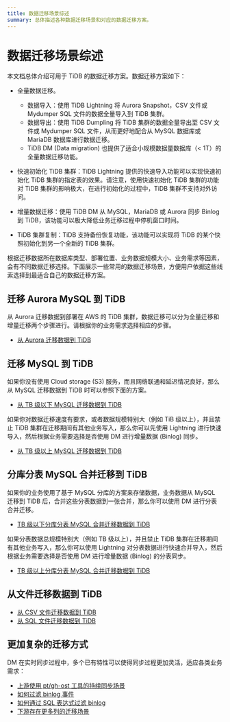 ```yaml
---
title: 数据迁移场景综述
summary: 总体描述各种数据迁移场景和对应的数据迁移方案。
---
```


# 数据迁移场景综述

本文档总体介绍可用于 TiDB 的数据迁移方案。数据迁移方案如下：

- 全量数据迁移。
    - 数据导入：使用 TiDB Lightning 将 Aurora Snapshot，CSV 文件或 Mydumper SQL 文件的数据全量导入到 TiDB 集群。
    - 数据导出：使用 TiDB Dumpling 将 TiDB 集群的数据全量导出至 CSV 文件或 Mydumper SQL 文件，从而更好地配合从 MySQL 数据库或 MariaDB 数据库进行数据迁移。
    - TiDB DM (Data migration) 也提供了适合小规模数据量数据库（< 1T）的全量数据迁移功能。

- 快速初始化 TiDB 集群：TiDB Lightning 提供的快速导入功能可以实现快速初始化 TiDB 集群的指定表的效果。请注意，使用快速初始化 TiDB 集群的功能对 TiDB 集群的影响极大，在进行初始化的过程中，TiDB 集群不支持对外访问。

- 增量数据迁移：使用 TiDB DM 从 MySQL，MariaDB 或 Aurora 同步 Binlog 到 TiDB，该功能可以极大降低业务迁移过程中停机窗口时间。

- TiDB 集群复制：TiDB 支持备份恢复功能，该功能可以实现将 TiDB 的某个快照初始化到另一个全新的 TiDB 集群。

根据迁移数据所在数据库类型、部署位置、业务数据规模大小、业务需求等因素，会有不同数据迁移选择。下面展示一些常用的数据迁移场景，方便用户依据这些线索选择到最适合自己的数据迁移方案。

## 迁移 Aurora MySQL 到 TiDB

从 Aurora 迁移数据到部署在 AWS 的 TiDB 集群，数据迁移可以分为全量迁移和增量迁移两个步骤进行。请根据你的业务需求选择相应的步骤。

- [从 Aurora 迁移数据到 TiDB](/data-migration/migrate-aurora-tidb-from-snapshot.md)

## 迁移 MySQL 到 TiDB

如果你没有使用 Cloud storage (S3) 服务，而且网络联通和延迟情况良好，那么从 MySQL 迁移数据到 TiDB 时可以参照下面的方案。

- [从 TB 级以下 MySQL 迁移数据到 TiDB](/data-migration/migrate-mysql-tidb-less-tb.md)

如果你对数据迁移速度有要求，或者数据规模特别大（例如 TiB 级以上），并且禁止 TiDB 集群在迁移期间有其他业务写入，那么你可以先使用 Lightning 进行快速导入，然后根据业务需要选择是否使用 DM 进行增量数据 (Binlog) 同步。

- [从 TB 级以上 MySQL 迁移数据到 TiDB](/data-migration/migrate-mysql-tidb-above-tb.md)

## 分库分表 MySQL 合并迁移到 TiDB

如果你的业务使用了基于 MySQL 分库的方案来存储数据，业务数据从 MySQL 迁移到 TiDB 后，合并这些分表数据到一张合并，那么你可以使用 DM 进行分表合并迁移。

- [TB 级以下分库分表 MySQL 合并迁移数据到 TiDB](/data-migration/migrate-shared-mysql-tidb-less-tb.md)

如果分表数据总规模特别大（例如 TB 级以上），并且禁止 TiDB 集群在迁移期间有其他业务写入，那么你可以使用 Lightning 对分表数据进行快速合并导入，然后根据业务需要选择是否使用 DM 进行增量数据 (Binlog) 的分表同步。

- [TB 级以上分库分表 MySQL 合并迁移数据到 TiDB](/data-migration/migrate-shared-mysql-tidb-above-tb.md)

## 从文件迁移数据到 TiDB

- [从 CSV 文件迁移数据到 TiDB](/data-migration/migrate-flat-file-tidb.md)
- [从 SQL 文件迁移数据到 TiDB](//data-migration/migrate-sql-file-tidb.md)

## 更加复杂的迁移方式

DM 在实时同步过程中，多个已有特性可以使得同步过程更加灵活，适应各类业务需求：

- [上游使用 pt/gh-ost 工具的持续同步场景](/data-migration/migrate-with-pt-ghost.md)
- [如何过滤 binlog 事件](/data-migration/migrate-with-binlog-event-filter.md)
- [如何通过 SQL 表达式过滤 binlog](/data-migration/migrate-with-binlog-sql-expression-filter.md)
- [下游存在更多列的迁移场景](//data-migration/migrate-with-more-columns-downstream.md)
